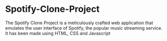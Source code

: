 # Spotify-Clone-Project
The Spotify Clone Project is a meticulously crafted web application that emulates the user interface of Spotify, the popular music streaming service. It has been made using HTML, CSS and Javascript
